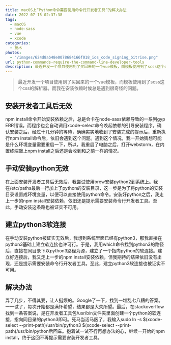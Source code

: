 ```yaml
---
title: macOS上“Python命令需要使用命令行开发者工具”的解决办法
date: 2022-07-15 02:37:38
tags: 
  - macOS
  - node-sass
  - vue
  - xcode
categories:
  - 技术
photos:
  - "/images/624d8ab48e0078684166f018_ios_code_signing_bitrise.png"
url: python-commands-require-the-command-line-developer-tools
description: 最近开发一个项目使用到了买回来的一个vue模板，而模板使用到了scss这个css的解析器。而我在安装依赖时候总是遇到很奇怪的问题。
---
```


> 最近开发一个项目使用到了买回来的一个vue模板，而模板使用到了scss这个css的解析器。而我在安装依赖时候总是遇到很奇怪的问题。

## 安装开发者工具后无效

npm install命令开始安装依赖之后，总是会卡在node-sass依赖导致的一系列gyp ERR错误。而程序也会自动调用xcode-select命令唤起依赖的引导安装程序。确认安装之后，经过十几分钟的等待，确确实实地收到了安装完成的提示后，重新执行npm install命令后，依旧会遇到这个问题。遇到这个情况，我一开始猜想可能是什么环境变量需要重启一下，所以，我重启了电脑之后，打开webstorm，在内置终端敲上npm install之后还是会收到和之前一样的情况。

## 手动安装python无效

在上面安装开发者工具后无效后，我尝试使用brew安装python2到系统上。我在/etc/paths最后一行加上了python的安装目录，这一步是为了将python的安装目录设置成环境变量，以便可以直接使用python命令。安装好python之后，我走上一步的npm install安装依赖，依旧还是提示需要安装命令行开发者工具。至此，手动安装这条路也被证实不可用。

## 建立python3软连接

在手动安装python被证实无效后，我想到系统里面已经有python3，那我直接在python3基础上建立软连接也许可行。于是，我用which命令找到python3的路径后，直接在同目录下以python3路径为源，建立了一个指向python的软连接。建立好连接后，我又走上一步的npm install安装依赖，但我期待的结果依旧没有出现，还是提示需要安装命令行开发者工具。至此，建立python3软连接也被证实不可用。

## 解决办法

弄了几步，不得其要，让人挺烦的。Google了一下，找到一堆乱七八糟的答案。一一试了，每次开始都是满怀希望，结果都是大失所望。最后，在stackoverflow找到一条答案说，是在开发者工具包/usr/bin文件夹里面创建一个python的软连接，指向同目录的python3即可。死马当活马医了，我输入sudo ln -s $(xcode-select --print-path)/usr/bin/python3 $(xcode-select --print-path)/usr/bin/python后回车。抱着试一试不行再想办法的心，继续一开始的npm install，终于这回不再提示需要安装开发者工具。